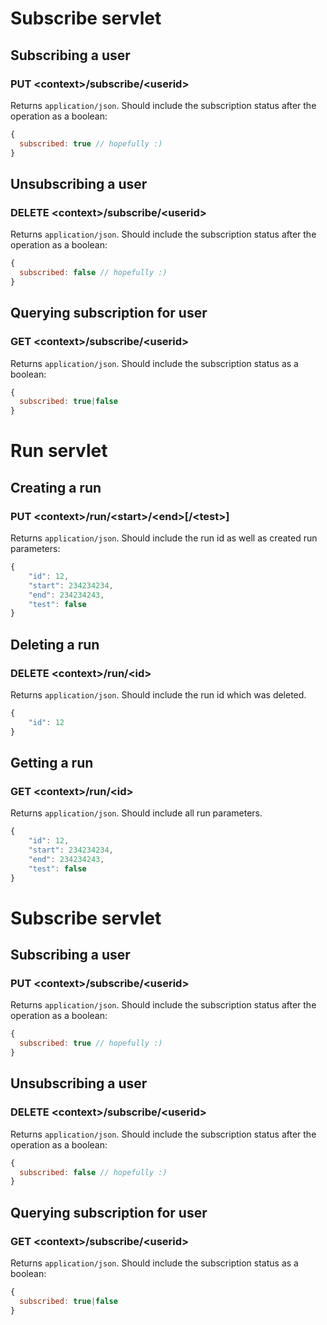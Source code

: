 # Subscribe servlet
## Subscribing a user
### PUT &lt;context&gt;/subscribe/&lt;userid&gt;
Returns `application/json`. Should include the subscription status after the operation as a boolean:
```javascript
{
  subscribed: true // hopefully :)
}
```

## Unsubscribing a user
### DELETE &lt;context&gt;/subscribe/&lt;userid&gt;
Returns `application/json`. Should include the subscription status after the operation as a boolean:
```javascript
{
  subscribed: false // hopefully :)
}
```

## Querying subscription for user
### GET &lt;context&gt;/subscribe/&lt;userid&gt;
Returns `application/json`. Should include the subscription status as a boolean:
```javascript
{
  subscribed: true|false
}
```
# Run servlet
## Creating a run
### PUT &lt;context&gt;/run/&lt;start&gt;/&lt;end&gt;[/&lt;test&gt;]
Returns `application/json`. Should include the run id as well as created run parameters:
```javascript
{
	"id": 12,
	"start": 234234234,
	"end": 234234243,
	"test": false
}
```

## Deleting a run
### DELETE &lt;context&gt;/run/&lt;id&gt;
Returns `application/json`. Should include the run id which was deleted.
```javascript
{
	"id": 12
}
```

## Getting a run
### GET &lt;context&gt;/run/&lt;id&gt;
Returns `application/json`. Should include all run parameters.
```javascript
{
	"id": 12,
	"start": 234234234,
	"end": 234234243,
	"test": false
}
```

# Subscribe servlet
## Subscribing a user
### PUT &lt;context&gt;/subscribe/&lt;userid&gt;
Returns `application/json`. Should include the subscription status after the operation as a boolean:
```javascript
{
  subscribed: true // hopefully :)
}
```

## Unsubscribing a user
### DELETE &lt;context&gt;/subscribe/&lt;userid&gt;
Returns `application/json`. Should include the subscription status after the operation as a boolean:
```javascript
{
  subscribed: false // hopefully :)
}
```

## Querying subscription for user
### GET &lt;context&gt;/subscribe/&lt;userid&gt;
Returns `application/json`. Should include the subscription status as a boolean:
```javascript
{
  subscribed: true|false
}
```